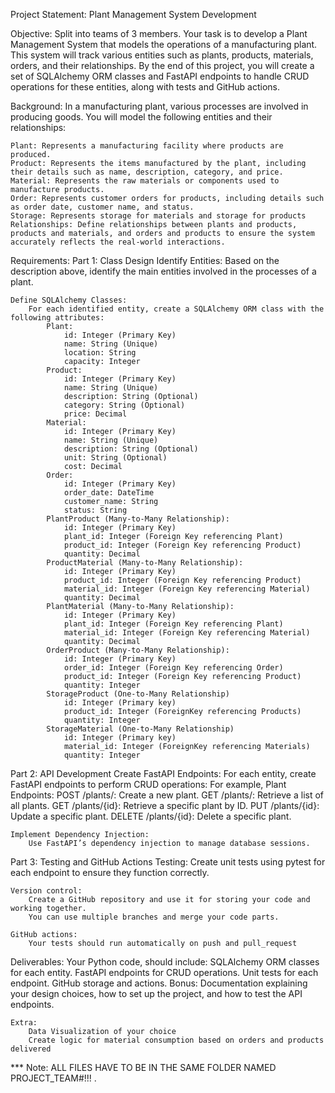 Project Statement: Plant Management System Development

Objective:
Split into teams of 3 members.
Your task is to develop a Plant Management System that models the operations of a manufacturing plant. This system will track various entities such as plants, products, materials, orders, and their relationships.
By the end of this project, you will create a set of SQLAlchemy ORM classes and FastAPI endpoints to handle CRUD operations for these entities, along with tests and GitHub actions.

Background:
In a manufacturing plant, various processes are involved in producing goods. You will model the following entities and their relationships:

    Plant: Represents a manufacturing facility where products are produced.
    Product: Represents the items manufactured by the plant, including their details such as name, description, category, and price.
    Material: Represents the raw materials or components used to manufacture products.
    Order: Represents customer orders for products, including details such as order date, customer name, and status.
    Storage: Represents storage for materials and storage for products
    Relationships: Define relationships between plants and products, products and materials, and orders and products to ensure the system accurately reflects the real-world interactions.

Requirements:
Part 1: Class Design
Identify Entities:
Based on the description above, identify the main entities involved in the processes of a plant.

    Define SQLAlchemy Classes:
        For each identified entity, create a SQLAlchemy ORM class with the following attributes:
            Plant:
                id: Integer (Primary Key)
                name: String (Unique)
                location: String
                capacity: Integer
            Product:
                id: Integer (Primary Key)
                name: String (Unique)
                description: String (Optional)
                category: String (Optional)
                price: Decimal
            Material:
                id: Integer (Primary Key)
                name: String (Unique)
                description: String (Optional)
                unit: String (Optional)
                cost: Decimal
            Order:
                id: Integer (Primary Key)
                order_date: DateTime
                customer_name: String
                status: String
            PlantProduct (Many-to-Many Relationship):
                id: Integer (Primary Key)
                plant_id: Integer (Foreign Key referencing Plant)
                product_id: Integer (Foreign Key referencing Product)
                quantity: Decimal
            ProductMaterial (Many-to-Many Relationship):
                id: Integer (Primary Key)
                product_id: Integer (Foreign Key referencing Product)
                material_id: Integer (Foreign Key referencing Material)
                quantity: Decimal
            PlantMaterial (Many-to-Many Relationship):
                id: Integer (Primary Key)
                plant_id: Integer (Foreign Key referencing Plant)
                material_id: Integer (Foreign Key referencing Material)
                quantity: Decimal
            OrderProduct (Many-to-Many Relationship):
                id: Integer (Primary Key)
                order_id: Integer (Foreign Key referencing Order)
                product_id: Integer (Foreign Key referencing Product)
                quantity: Integer
            StorageProduct (One-to-Many Relationship)
                id: Integer (Primary key)
                product_id: Integer (ForeignKey referencing Products)
                quantity: Integer
            StorageMaterial (One-to-Many Relationship)
                id: Integer (Primary key)
                material_id: Integer (ForeignKey referencing Materials)
                quantity: Integer

Part 2: API Development
Create FastAPI Endpoints:
For each entity, create FastAPI endpoints to perform CRUD operations:
For example, Plant Endpoints:
POST /plants/: Create a new plant.
GET /plants/: Retrieve a list of all plants.
GET /plants/{id}: Retrieve a specific plant by ID.
PUT /plants/{id}: Update a specific plant.
DELETE /plants/{id}: Delete a specific plant.

    Implement Dependency Injection:
        Use FastAPI’s dependency injection to manage database sessions.

Part 3: Testing and GitHub Actions
Testing:
Create unit tests using pytest for each endpoint to ensure they function correctly.

    Version control:
        Create a GitHub repository and use it for storing your code and working together.
        You can use multiple branches and merge your code parts.

    GitHub actions:
        Your tests should run automatically on push and pull_request

Deliverables:
Your Python code, should include:
SQLAlchemy ORM classes for each entity.
FastAPI endpoints for CRUD operations.
Unit tests for each endpoint.
GitHub storage and actions.
Bonus: Documentation explaining your design choices, how to set up the project, and how to test the API endpoints.

    Extra:
        Data Visualization of your choice
        Create logic for material consumption based on orders and products delivered

\*\*\* Note: ALL FILES HAVE TO BE IN THE SAME FOLDER NAMED PROJECT_TEAM#!!!
.
